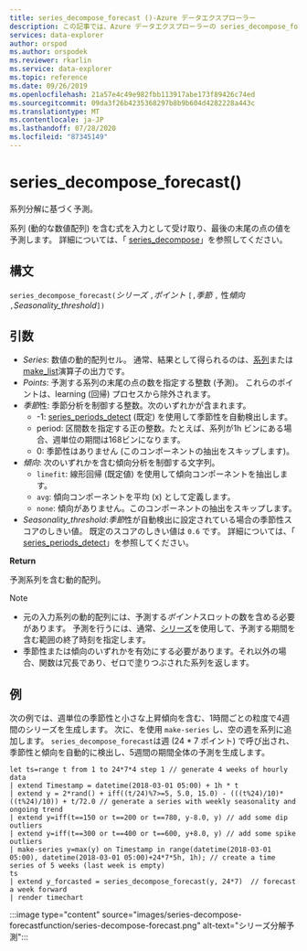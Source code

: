 ```yaml
---
title: series_decompose_forecast ()-Azure データエクスプローラー
description: この記事では、Azure データエクスプローラーの series_decompose_forecast () について説明します。
services: data-explorer
author: orspod
ms.author: orspodek
ms.reviewer: rkarlin
ms.service: data-explorer
ms.topic: reference
ms.date: 09/26/2019
ms.openlocfilehash: 21a57e4c49e982fbb113917abe173f89426c74ed
ms.sourcegitcommit: 09da3f26b4235368297b8b9b604d4282228a443c
ms.translationtype: MT
ms.contentlocale: ja-JP
ms.lasthandoff: 07/28/2020
ms.locfileid: "87345149"
---
```

# <a name="series_decompose_forecast"></a>series_decompose_forecast()

系列分解に基づく予測。

系列 (動的な数値配列) を含む式を入力として受け取り、最後の末尾の点の値を予測します。 詳細については、「 [series_decompose](series-decomposefunction.md)」を参照してください。
 
## <a name="syntax"></a>構文

`series_decompose_forecast(`*シリーズ* `,`*ポイント* `[,`*季節* `,` 性*傾向* `,`*Seasonality_threshold*`])`

## <a name="arguments"></a>引数

* *Series*: 数値の動的配列セル。 通常、結果として得られるのは、[系列](make-seriesoperator.md)または[make_list](makelist-aggfunction.md)演算子の出力です。
* *Points*: 予測する系列の末尾の点の数を指定する整数 (予測)。 これらのポイントは、learning (回帰) プロセスから除外されます。
* *季節*性: 季節分析を制御する整数。次のいずれかが含まれます。
    * -1: [series_periods_detect](series-periods-detectfunction.md) (既定) を使用して季節性を自動検出します。
    * period: 区間数を指定する正の整数。たとえば、系列が1h ビンにある場合、週単位の期間は168ビンになります。
    * 0: 季節性はありません (このコンポーネントの抽出をスキップします)。
* *傾向*: 次のいずれかを含む傾向分析を制御する文字列。
    * `linefit`: 線形回帰 (既定値) を使用して傾向コンポーネントを抽出します。
    * `avg`: 傾向コンポーネントを平均 (x) として定義します。
    * `none`: 傾向がありません。このコンポーネントの抽出をスキップします。
* *Seasonality_threshold*:*季節*性が自動検出に設定されている場合の季節性スコアのしきい値。 既定のスコアのしきい値は `0.6` です。 詳細については、「 [series_periods_detect](series-periods-detectfunction.md)」を参照してください。

**Return**

 予測系列を含む動的配列。

> [!NOTE]
> * 元の入力系列の動的配列には、予測する*ポイント*スロットの数を含める必要があります。 予測を行うには、通常、[シリーズ](make-seriesoperator.md)を使用して、予測する期間を含む範囲の終了時刻を指定します。
> * 季節性または傾向のいずれかを有効にする必要があります。それ以外の場合、関数は冗長であり、ゼロで塗りつぶされた系列を返します。

## <a name="example"></a>例

次の例では、週単位の季節性と小さな上昇傾向を含む、1時間ごとの粒度で4週間のシリーズを生成します。 次に、を使用 `make-series` し、空の週を系列に追加します。 `series_decompose_forecast`は週 (24 * 7 ポイント) で呼び出され、季節性と傾向を自動的に検出し、5週間の期間全体の予測を生成します。

<!-- csl: https://help.kusto.windows.net:443/Samples -->
```kusto
let ts=range t from 1 to 24*7*4 step 1 // generate 4 weeks of hourly data
| extend Timestamp = datetime(2018-03-01 05:00) + 1h * t 
| extend y = 2*rand() + iff((t/24)%7>=5, 5.0, 15.0) - (((t%24)/10)*((t%24)/10)) + t/72.0 // generate a series with weekly seasonality and ongoing trend
| extend y=iff(t==150 or t==200 or t==780, y-8.0, y) // add some dip outliers
| extend y=iff(t==300 or t==400 or t==600, y+8.0, y) // add some spike outliers
| make-series y=max(y) on Timestamp in range(datetime(2018-03-01 05:00), datetime(2018-03-01 05:00)+24*7*5h, 1h); // create a time series of 5 weeks (last week is empty)
ts 
| extend y_forcasted = series_decompose_forecast(y, 24*7)  // forecast a week forward
| render timechart 
```

:::image type="content" source="images/series-decompose-forecastfunction/series-decompose-forecast.png" alt-text="シリーズ分解予測":::
 
